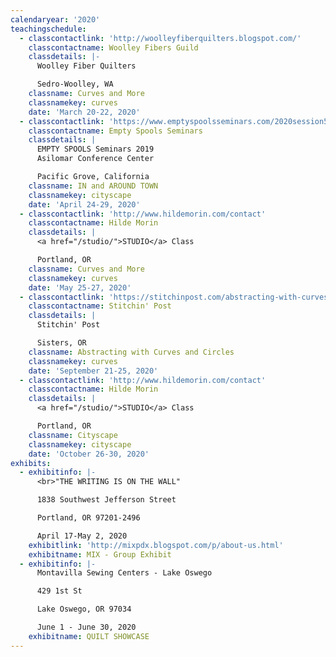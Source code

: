 ```yaml
---
calendaryear: '2020'
teachingschedule:
  - classcontactlink: 'http://woolleyfiberquilters.blogspot.com/'
    classcontactname: Woolley Fibers Guild
    classdetails: |-
      Woolley Fiber Quilters

      Sedro-Woolley, WA
    classname: Curves and More
    classnamekey: curves
    date: 'March 20-22, 2020'
  - classcontactlink: 'https://www.emptyspoolsseminars.com/2020session5.html'
    classcontactname: Empty Spools Seminars
    classdetails: |
      EMPTY SPOOLS Seminars 2019
      Asilomar Conference Center

      Pacific Grove, California
    classname: IN and AROUND TOWN
    classnamekey: cityscape
    date: 'April 24-29, 2020'
  - classcontactlink: 'http://www.hildemorin.com/contact'
    classcontactname: Hilde Morin
    classdetails: |
      <a href="/studio/">STUDIO</a> Class

      Portland, OR
    classname: Curves and More
    classnamekey: curves
    date: 'May 25-27, 2020'
  - classcontactlink: 'https://stitchinpost.com/abstracting-with-curves-hilde-morin'
    classcontactname: Stitchin' Post
    classdetails: |
      Stitchin' Post

      Sisters, OR
    classname: Abstracting with Curves and Circles
    classnamekey: curves
    date: 'September 21-25, 2020'
  - classcontactlink: 'http://www.hildemorin.com/contact'
    classcontactname: Hilde Morin
    classdetails: |
      <a href="/studio/">STUDIO</a> Class

      Portland, OR
    classname: Cityscape
    classnamekey: cityscape
    date: 'October 26-30, 2020'
exhibits:
  - exhibitinfo: |-
      <br>"THE WRITING IS ON THE WALL"

      1838 Southwest Jefferson Street

      Portland, OR 97201-2496

      April 17-May 2, 2020
    exhibitlink: 'http://mixpdx.blogspot.com/p/about-us.html'
    exhibitname: MIX - Group Exhibit
  - exhibitinfo: |-
      Montavilla Sewing Centers - Lake Oswego

      429 1st St

      Lake Oswego, OR 97034

      June 1 - June 30, 2020
    exhibitname: QUILT SHOWCASE
---
```


